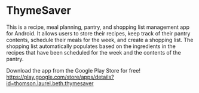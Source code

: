 # ThymeSaver

This is a recipe, meal planning, pantry, and shopping list management app for Android.  It allows users to store their recipes, keep track of their pantry contents, schedule their meals for the week, and create a shopping list.  The shopping list automatically populates based on the ingredients in the recipes that have been scheduled for the week and the contents of the pantry.

Download the app from the Google Play Store for free! https://play.google.com/store/apps/details?id=thomson.laurel.beth.thymesaver
